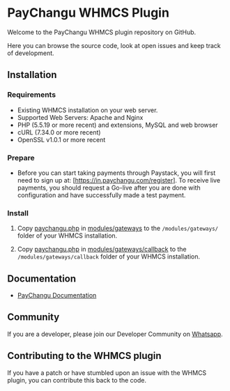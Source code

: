 
# PayChangu WHMCS Plugin

Welcome to the PayChangu WHMCS plugin repository on GitHub. 

Here you can browse the source code, look at open issues and keep track of development.

## Installation 

### Requirements

- Existing WHMCS installation on your web server.
- Supported Web Servers: Apache and Nginx
- PHP (5.5.19 or more recent) and extensions, MySQL and web browser
- cURL (7.34.0 or more recent)
- OpenSSL v1.0.1 or more recent

### Prepare

- Before you can start taking payments through Paystack, you will first need to sign up at: 
[https://in.paychangu.com/register]. To receive live payments, you should request a Go-live after
you are done with configuration and have successfully made a test payment.

### Install
1. Copy [paychangu.php](modules/gateways/paychangu.php?raw=true) in [modules/gateways](modules/gateways) to the `/modules/gateways/` folder of your WHMCS installation.

2. Copy [paychangu.php](modules/gateways/callback/paychangu.php?raw=true) in [modules/gateways/callback](modules/gateways/callback) to the `/modules/gateways/callback` folder of your WHMCS installation.

## Documentation

* [PayChangu Documentation](https://developer.paychangu.com/docs)

## Community

If you are a developer, please join our Developer Community on [Whatsapp](https://chat.whatsapp.com/Hau9JVfjrs34zFuu1zTgpE).

## Contributing to the WHMCS plugin

If you have a patch or have stumbled upon an issue with the WHMCS plugin, you can contribute this back to the code. 
